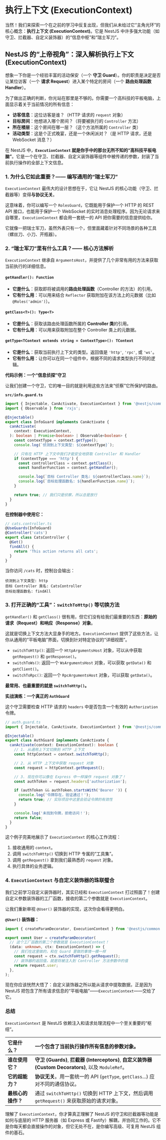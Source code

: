 # 执行上下文 (ExecutionContext)
当然！我们来探索一个在之前的学习中反复出现，但我们从未给过它“主角光环”的核心概念：**执行上下文 (ExecutionContext)**。它是 NestJS 中许多强大功能（如守卫、拦截器、自定义装饰器）的“信息中枢”和“瑞士军刀”。

## NestJS 的“上帝视角”：深入解析执行上下文 (ExecutionContext)

想象一下你是一个经验丰富的活动保安（一个 **守卫 Guard**）。你的职责是决定是否让某位访客（一个 **请求 Request**）进入某个特定的房间（一个 **路由处理函数 Handler**）。

为了做出正确的判断，你光站在那里是不够的。你需要一个高科技的平板电脑，上面显示着关于当前情况的所有信息：
*   **访客信息**：这位访客是谁？（HTTP 请求的 `request` 对象）
*   **目标房间**：他想进入哪个房间？（将要被执行的 `Controller` 方法）
*   **所在楼层**：这个房间在哪一层？（这个方法所属的 `Controller` 类）
*   **活动类型**：这是个正式晚宴，还是一个休闲派对？（是 HTTP 请求，还是 WebSocket 消息？）

在 NestJS 中，**`ExecutionContext` 就是你手中的那台无所不知的“高科技平板电脑”**。它是一个在守卫、拦截器、自定义装饰器等组件中被传递的参数，封装了当前执行操作的全部上下文信息。

### 1. 为什么它如此重要？—— 编写通用的“瑞士军刀”

`ExecutionContext` 最伟大的设计思想在于，它让 NestJS 的核心功能（守卫、拦截器等）变得**与协议无关**。

这意味着，你可以编写一个 `RolesGuard`，它既能用于保护一个 HTTP 的 REST API 接口，也能用于保护一个 WebSocket 的实时消息处理程序。因为无论请求来自哪里，`ExecutionContext` 都会用一套统一的 API 把你需要的信息提供给你。

它就像一把瑞士军刀，虽然外表只有一个，但里面藏着针对不同场景的各种工具（螺丝刀、小刀、开瓶器）。

### 2. “瑞士军刀”里有什么工具？—— 核心方法解析

`ExecutionContext` 继承自 `ArgumentsHost`，并提供了几个非常有用的方法来获取当前执行的详细信息。

#### `getHandler(): Function`
*   **它是什么**：获取即将被调用的**路由处理函数**（Controller 的方法）的引用。
*   **它有什么用**：可以用来结合 `Reflector` 获取附加在该方法上的元数据（比如 `@Roles('admin')`）。

#### `getClass<T>(): Type<T>`
*   **它是什么**：获取该路由处理函数所属的 **Controller 类**的引用。
*   **它有什么用**：可以用来获取附加在整个 Controller 类上的元数据。

#### `getType<TContext extends string = ContextType>(): TContext`
*   **它是什么**：获取当前执行上下文的类型。返回值是 `'http'`, `'rpc'`, 或 `'ws'`。
*   **它有什么用**：让你可以在同一个组件中，根据不同的请求类型执行不同的逻辑。

**代码示例：一个“信息侦探”守卫**

让我们创建一个守卫，它的唯一目的就是利用这些方法来“侦察”它所保护的路由。

**`src/info.guard.ts`**
```typescript
import { Injectable, CanActivate, ExecutionContext } from '@nestjs/common';
import { Observable } from 'rxjs';

@Injectable()
export class InfoGuard implements CanActivate {
  canActivate(
    context: ExecutionContext,
  ): boolean | Promise<boolean> | Observable<boolean> {
    const contextType = context.getType();
    console.log(`侦测到上下文类型: ${contextType}`);

    // 只有在 HTTP 上下文中我们才能安全地获取 Controller 和 Handler
    if (contextType === 'http') {
      const controllerClass = context.getClass();
      const handlerFunction = context.getHandler();

      console.log(`目标 Controller 类名: ${controllerClass.name}`);
      console.log(`目标处理函数名: ${handlerFunction.name}`);
    }

    return true; // 我们只是侦察，所以总是放行
  }
}
```

**在控制器中使用它：**

```typescript
// cats.controller.ts
@UseGuards(InfoGuard)
@Controller('cats')
export class CatsController {
  @Get()
  findAll() {
    return 'This action returns all cats';
  }
}
```

当你访问 `/cats` 时，控制台会输出：
```
侦测到上下文类型: http
目标 Controller 类名: CatsController
目标处理函数名: findAll
```

### 3. 打开正确的“工具”：`switchToHttp()` 等切换方法

`getHandler()` 和 `getClass()` 很有用，但它们没有给我们最重要的东西：**原始的请求（Request）和响应（Response）对象**。

这就是切换上下文方法大显身手的地方。`ExecutionContext` 提供了这些方法，让你从通用的“平板电脑”界面，切换到针对特定协议的“详细视图”。

*   `switchToHttp()`: 返回一个 `HttpArgumentsHost` 对象，可以从中获取 `getRequest()` 和 `getResponse()`。
*   `switchToWs()`: 返回一个 `WsArgumentsHost` 对象，可以获取 `getData()` 和 `getClient()`。
*   `switchToRpc()`: 返回一个 `RpcArgumentsHost` 对象，可以获取 `getData()`。

**最常用、也最重要的就是 `switchToHttp()`。**

**实战演练：一个真正的 `AuthGuard`**

这个守卫需要检查 HTTP 请求的 `headers` 中是否包含一个有效的 `Authorization` 令牌。

```typescript
// auth.guard.ts
import { Injectable, CanActivate, ExecutionContext } from '@nestjs/common';

@Injectable()
export class AuthGuard implements CanActivate {
  canActivate(context: ExecutionContext): boolean {
    // 1. 从通用上下文切换到 HTTP 上下文
    const httpContext = context.switchToHttp();

    // 2. 从 HTTP 上下文中获取 request 对象
    const request = httpContext.getRequest();

    // 3. 现在你可以像在 Express 中一样操作 request 对象了！
    const authToken = request.headers['authorization'];

    if (authToken && authToken.startsWith('Bearer ')) {
      console.log('令牌存在，验证通过！');
      return true; // 实际项目中这里会验证令牌的有效性
    }

    console.log('未找到令牌，拒绝访问！');
    return false;
  }
}
```
这个例子完美地展示了 `ExecutionContext` 的核心工作流程：
1.  接收通用的 `context`。
2.  调用 `switchToHttp()` 切换到 HTTP 专属的“工具集”。
3.  调用 `getRequest()` 拿到我们最熟悉的 `request` 对象。
4.  执行具体的业务逻辑。

### 4. `ExecutionContext` 与自定义装饰器的珠联璧合

我们之前学习自定义装饰器时，其实已经和 `ExecutionContext` 打过照面了！创建自定义参数装饰器的工厂函数，接收的第二个参数就是 `ExecutionContext`。

让我们重新审视 `@User()` 装饰器的实现，这次你会看得更明白。

**`@User()` 装饰器：**

```typescript
import { createParamDecorator, ExecutionContext } from '@nestjs/common';

export const User = createParamDecorator(
  // 这个工厂函数的第二个参数就是 ExecutionContext！
  (data: unknown, ctx: ExecutionContext) => {
    // 我们在这里做的，和在 Guard 里做的事情一模一样
    const request = ctx.switchToHttp().getRequest();
    // 装饰器的返回值，就是将被注入到 Controller 方法参数中的值
    return request.user;
  },
);
```
现在你应该恍然大悟了：自定义装饰器之所以能从请求中提取数据，正是因为 NestJS 把包含了所有请求信息的“平板电脑”——`ExecutionContext`——交给了它。

### 总结

`ExecutionContext` 是 NestJS 依赖注入和请求处理流程中一个至关重要的“枢纽”。

| 它是什么？ | 一个包含了当前执行操作所有信息的参数对象。 |
| :--- | :--- |
| **谁在使用它？** | **守卫 (Guards)**, **拦截器 (Interceptors)**, **自定义装饰器 (Custom Decorators)**, 以及 `ModuleRef`。 |
| **它的超能力？** | **协议无关**。用一套统一的 API (`getType`, `getClass`...) 应对不同的通信协议。 |
| **最核心的操作？** | 通过 `switchToHttp()` 切换到 HTTP 上下文，然后调用 `getRequest()` 来获取原始的请求对象。 |

理解了 `ExecutionContext`，你才算真正理解了 NestJS 的守卫和拦截器等功能是如何与底层的 HTTP 服务器（如 Express 或 Fastify）解耦，并协同工作的。它不是你每天都会直接操作的对象，但它无处不在，是你编写高级、可复用 NestJS 组件的基石。